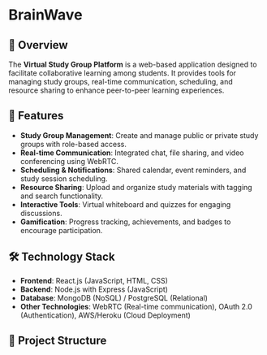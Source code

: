 # BrainWave

## 📌 Overview
The **Virtual Study Group Platform** is a web-based application designed to facilitate collaborative learning among students. It provides tools for managing study groups, real-time communication, scheduling, and resource sharing to enhance peer-to-peer learning experiences.

## 🚀 Features
- **Study Group Management**: Create and manage public or private study groups with role-based access.
- **Real-time Communication**: Integrated chat, file sharing, and video conferencing using WebRTC.
- **Scheduling & Notifications**: Shared calendar, event reminders, and study session scheduling.
- **Resource Sharing**: Upload and organize study materials with tagging and search functionality.
- **Interactive Tools**: Virtual whiteboard and quizzes for engaging discussions.
- **Gamification**: Progress tracking, achievements, and badges to encourage participation.

## 🛠️ Technology Stack
- **Frontend**: React.js (JavaScript, HTML, CSS)
- **Backend**: Node.js with Express (JavaScript)
- **Database**: MongoDB (NoSQL) / PostgreSQL (Relational)
- **Other Technologies**: WebRTC (Real-time communication), OAuth 2.0 (Authentication), AWS/Heroku (Cloud Deployment)

## 📂 Project Structure
